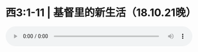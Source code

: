# 西3:1-11 | 基督里的新生活（18.10.21晚）

<audio style="width: 100%;" preload="false" controls controlslist="nodownload"><source src="//file.simai.life/audio/mp3/old/26628.mp3" type="audio/mpeg">Your browser does not support the audio element.</audio>


